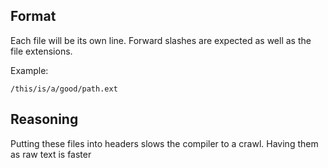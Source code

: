 ## Format
Each file will be its own line. Forward slashes are expected as well as the file extensions.

Example:
```
/this/is/a/good/path.ext
```

## Reasoning
Putting these files into headers slows the compiler to a crawl. Having them as raw text is faster
